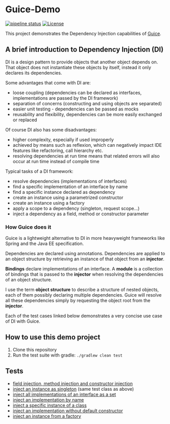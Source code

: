 # Guice-Demo

[![pipeline status](https://gitlab.com/christianpflugradt/guice-demo/badges/main/pipeline.svg)](https://gitlab.com/christianpflugradt/guice-demo/-/commits/main) [![License](https://img.shields.io/badge/License-CC%20BY--NC--SA%204.0-blue.svg)](https://creativecommons.org/share-your-work/licensing-considerations/compatible-licenses)

This project demonstrates the Dependency Injection capabilities of [Guice](https://github.com/google/guice).

## A brief introduction to Dependency Injection (DI)

DI is a design pattern to provide objects that another object depends on. That object does not instantiate these objects by itself, instead it only declares its dependencies.

Some advantages that come with DI are:
* loose coupling (dependencies can be declared as interfaces, implementations are passed by the DI framework)
* separation of concerns (constructing and using objects are separated)
* easier unit testing - dependencies can be passed as mocks
* reusability and flexibility, dependencies can be more easily exchanged or replaced

Of course DI also has some disadvantages:
* higher complexity, especially if used improperly 
* achieved by means such as reflexion, which can negatively impact IDE features like refactoring, call hierarchy etc.
* resolving dependencies at run time means that related errors will also occur at run time instead of compile time

Typical tasks of a DI framework:
* resolve dependencies (implementations of interfaces)
* find a specific implementation of an interface by name
* find a specific instance declared as dependency
* create an instance using a parametrized constructor
* create an instance using a factory
* apply a scope to a dependency (singleton, request scope...)
* inject a dependency as a field, method or constructor parameter

### How Guice does it

Guice is a lightweight alternative to DI in more heavyweight frameworks like Spring and the Java EE specification.

Dependencies are declared using annotations. Dependencies are applied to an object structure by retrieving an instance of that object from an **injector**. 

**Bindings** declare implementations of an interface. A **module** is a collection of bindings that is passed to the **injector** when resolving the dependencies of an object structure.

I use the term **object structure** to describe a structure of nested objects, each of them possibly declaring multiple dependencies. Guice will resolve all these dependencies simply by requesting the object root from the **injector**.

Each of the test cases linked below demonstrates a very concise use case of DI with Guice.

## How to use this demo project

1. Clone this repository
2. Run the test suite with gradle: `./gradlew clean test`

## Tests

* [field injection, method injection and constructor injection](https://gitlab.com/christianpflugradt/guice-demo/-/blob/main/src/test/java/de/pflugradts/guicedemo/simple/SimpleInterfaceTest.java)
* [inject an instance as singleton](https://gitlab.com/christianpflugradt/guice-demo/-/blob/main/src/test/java/de/pflugradts/guicedemo/simple/SimpleInterfaceTest.java) (same test class as above)
* [inject all implementations of an interface as a set](https://gitlab.com/christianpflugradt/guice-demo/-/blob/main/src/test/java/de/pflugradts/guicedemo/multiple/MultipleInterfaceTest.java)
* [inject an implementation by name](https://gitlab.com/christianpflugradt/guice-demo/-/blob/main/src/test/java/de/pflugradts/guicedemo/named/NamedInterfaceTest.java)
* [inject a specific instance of a class](https://gitlab.com/christianpflugradt/guice-demo/-/blob/main/src/test/java/de/pflugradts/guicedemo/instance/InstanceInterfaceTest.java)
* [inject an implementation without default constructor](https://gitlab.com/christianpflugradt/guice-demo/-/blob/main/src/test/java/de/pflugradts/guicedemo/constructor/ConstructorInterfaceTest.java)
* [inject an instance from a factory](https://gitlab.com/christianpflugradt/guice-demo/-/blob/main/src/test/java/de/pflugradts/guicedemo/factory/FactoryInterfaceTest.java)
